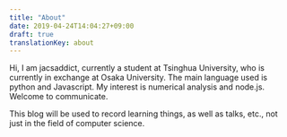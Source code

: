 ```yaml
---
title: "About"
date: 2019-04-24T14:04:27+09:00
draft: true
translationKey: about
---
```




Hi, I am jacsaddict, currently a student at Tsinghua University, who is currently in exchange at Osaka University. The main language used is python and Javascript. My interest is numerical analysis and node.js. Welcome to communicate.

This blog will be used to record learning things, as well as talks, etc., not just in the field of computer science.